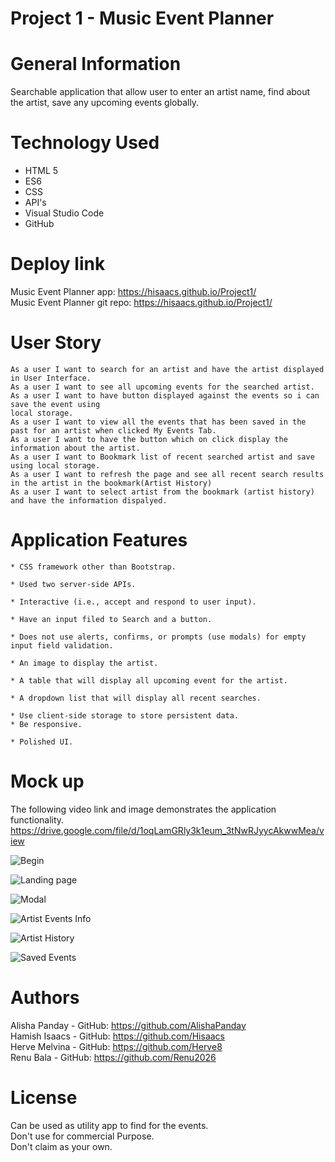 # Project 1 - Music Event Planner

# General Information
Searchable application that allow user to enter an artist name, find about the artist, save 
any upcoming events globally. 

# Technology Used
* HTML 5
* ES6
* CSS
* API's
* Visual Studio Code
* GitHub

# Deploy link
Music Event Planner app: https://hisaacs.github.io/Project1/  <br  />
Music Event Planner git repo: https://hisaacs.github.io/Project1/ <br  />

# User Story
```
As a user I want to search for an artist and have the artist displayed in User Interface.
As a user I want to see all upcoming events for the searched artist.
As a user I want to have button displayed against the events so i can save the event using
local storage.
As a user I want to view all the events that has been saved in the past for an artist when clicked My Events Tab.
As a user I want to have the button which on click display the information about the artist.
As a user I want to Bookmark list of recent searched artist and save using local storage. 
As a user I want to refresh the page and see all recent search results in the artist in the bookmark(Artist History)
As a user I want to select artist from the bookmark (artist history) and have the information dispalyed. 
```
# Application Features
```
* CSS framework other than Bootstrap.

* Used two server-side APIs.

* Interactive (i.e., accept and respond to user input).

* Have an input filed to Search and a button.

* Does not use alerts, confirms, or prompts (use modals) for empty input field validation.

* An image to display the artist.

* A table that will display all upcoming event for the artist.

* A dropdown list that will display all recent searches.

* Use client-side storage to store persistent data.
* Be responsive.

* Polished UI.

```

# Mock up
The following video link and image demonstrates the application functionality.
https://drive.google.com/file/d/1oqLamGRly3k1eum_3tNwRJyycAkwwMea/view 


![Begin](https://user-images.githubusercontent.com/72904217/103853798-e08ef780-50e9-11eb-9c9a-737c11b849ee.PNG)

![Landing page](https://user-images.githubusercontent.com/72904217/103853534-462eb400-50e9-11eb-8ffb-dc791222a688.PNG)

![Modal](https://user-images.githubusercontent.com/72904217/103853540-4b8bfe80-50e9-11eb-8c41-09d85e918537.PNG)

![Artist Events Info](https://user-images.githubusercontent.com/72904217/103853554-521a7600-50e9-11eb-8267-0734a4df7879.PNG)

![Artist History](https://user-images.githubusercontent.com/72904217/103853565-5b0b4780-50e9-11eb-848d-0ae5a7f2ab5c.PNG)

![Saved Events](https://user-images.githubusercontent.com/72904217/103853568-5e9ece80-50e9-11eb-9e65-9b4249360f2e.PNG)

# Authors

Alisha Panday - GitHub: https://github.com/AlishaPanday  <br  />
Hamish Isaacs  - GitHub: https://github.com/Hisaacs <br  />
Herve Melvina - GitHub: https://github.com/Herve8 <br  />
Renu Bala     - GitHub: https://github.com/Renu2026 <br  />

# License
Can be used as utility app to find for the events. <br  />
Don't use for commercial Purpose.  <br  />
Don't claim as your own. <br  />





